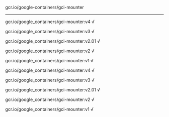 gcr.io/google-containers/gci-mounter 

----
gcr.io/google_containers/gci-mounter:v4 √

gcr.io/google_containers/gci-mounter:v3 √

gcr.io/google_containers/gci-mounter:v2.01 √

gcr.io/google_containers/gci-mounter:v2 √

gcr.io/google_containers/gci-mounter:v1 √

gcr.io/google_containers/gci-mounter:v4 √

gcr.io/google_containers/gci-mounter:v3 √

gcr.io/google_containers/gci-mounter:v2.01 √

gcr.io/google_containers/gci-mounter:v2 √

gcr.io/google_containers/gci-mounter:v1 √

